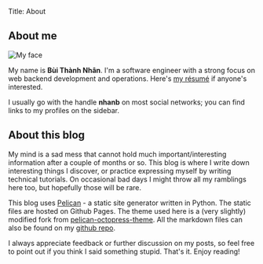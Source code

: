 Title: About

## About me

![My face](/images/nhan.jpg)

My name is **Bùi Thành Nhân**. I'm a software engineer with a strong focus on web backend
development and operations. Here's [my résumé][4] if anyone's interested.

I usually go with the handle **nhanb** on most social networks; you can find links to my profiles
on the sidebar.

## About this blog

My mind is a sad mess that cannot hold much important/interesting information after a couple of
months or so. This blog is where I write down interesting things I discover, or practice expressing
myself by writing technical tutorials. On occasional bad days I might throw all my ramblings here
too, but hopefully those will be rare.

This blog uses [Pelican][1] - a static site generator written in Python. The static files are
hosted on Github Pages. The theme used here is a (very slightly) modified fork from
[pelican-octopress-theme][2]. All the markdown files can also be found on my [github repo][3].

I always appreciate feedback or further discussion on my posts, so feel free to point out if you
think I said something stupid. That's it. Enjoy reading!

[1]: http://getpelican.com
[2]: https://github.com/duilio/pelican-octopress-theme
[3]: https://github.com/nhanb/blog
[4]: http://resume.nerdyweekly.com
